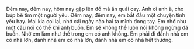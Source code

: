 Đêm nay, đêm nay, hôm nay gặp lên đồ mà ăn quái cay. Anh ơi anh à, cho búp bê tìm một người yêu. Đêm nay, đêm nay, em bắt đầu một chuyện tình yêu hay. Mai kia coi lại, nhớ cái ngày nào hai ta mình đong tay. Em nhớ như một câu nói có thể khi anh buồn. Em sẽ không thể luôn nói không ngừng đã buồn. Nhớ em làm như thế trong em có anh không. Em phải đi đánh nhà em cô nhà lớn, đánh nhà em cô nhà lớn, đánh nhà em cô nhà hết thương.